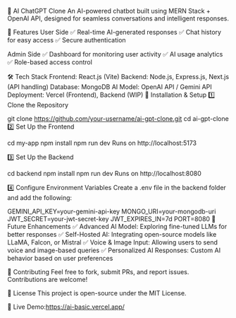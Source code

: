 🚀 AI ChatGPT Clone
An AI-powered chatbot built using MERN Stack + OpenAI API, designed for seamless conversations and intelligent responses.

🌟 Features
User Side
✅ Real-time AI-generated responses
✅ Chat history for easy access
✅ Secure authentication

Admin Side
✅ Dashboard for monitoring user activity
✅ AI usage analytics
✅ Role-based access control

🛠 Tech Stack
Frontend: React.js (Vite)
Backend: Node.js, Express.js, Next.js (API handling)
Database: MongoDB
AI Model: OpenAI API / Gemini API
Deployment: Vercel (Frontend), Backend (WIP)
🔧 Installation & Setup
1️⃣ Clone the Repository

git clone https://github.com/your-username/ai-gpt-clone.git
cd ai-gpt-clone
2️⃣ Set Up the Frontend

cd my-app
npm install
npm run dev
Runs on http://localhost:5173

3️⃣ Set Up the Backend

cd backend
npm install
npm run dev
Runs on http://localhost:8080

4️⃣ Configure Environment Variables
Create a .env file in the backend folder and add the following:


GEMINI_API_KEY=your-gemini-api-key
MONGO_URI=your-mongodb-uri
JWT_SECRET=your-jwt-secret-key
JWT_EXPIRES_IN=7d
PORT=8080
🚀 Future Enhancements
✅ Advanced AI Model: Exploring fine-tuned LLMs for better responses
✅ Self-Hosted AI: Integrating open-source models like LLaMA, Falcon, or Mistral
✅ Voice & Image Input: Allowing users to send voice and image-based queries
✅ Personalized AI Responses: Custom AI behavior based on user preferences

📌 Contributing
Feel free to fork, submit PRs, and report issues. Contributions are welcome!

📄 License
This project is open-source under the MIT License.

🔗 Live Demo:https://ai-basic.vercel.app/
